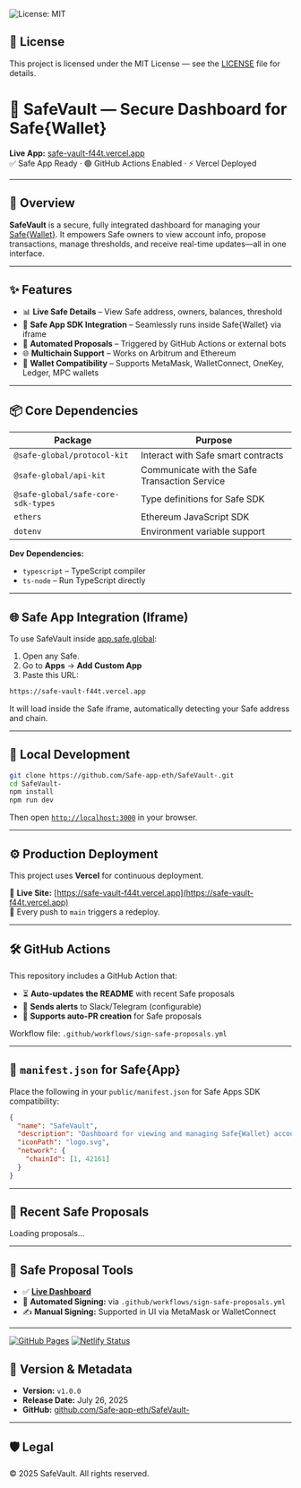 ![License: MIT](https://img.shields.io/badge/License-MIT-yellow.svg)

## 📝 License

This project is licensed under the MIT License — see the [LICENSE](./LICENSE) file for details.


# 🔐 SafeVault — Secure Dashboard for Safe{Wallet}

**Live App:** [safe-vault-f44t.vercel.app](https://safe-vault-f44t.vercel.app)  
✅ Safe App Ready · 🟢 GitHub Actions Enabled · ⚡️ Vercel Deployed

---

## 🚀 Overview

**SafeVault** is a secure, fully integrated dashboard for managing your [Safe{Wallet}](https://safe.global/). It empowers Safe owners to view account info, propose transactions, manage thresholds, and receive real-time updates—all in one interface.

---

## ✨ Features

- 📊 **Live Safe Details** – View Safe address, owners, balances, threshold
- 🧩 **Safe App SDK Integration** – Seamlessly runs inside Safe{Wallet} via iframe
- 🧠 **Automated Proposals** – Triggered by GitHub Actions or external bots
- 🌐 **Multichain Support** – Works on Arbitrum and Ethereum
- 🔗 **Wallet Compatibility** – Supports MetaMask, WalletConnect, OneKey, Ledger, MPC wallets

---

## 📦 Core Dependencies

| Package                             | Purpose                                  |
|-------------------------------------|------------------------------------------|
| `@safe-global/protocol-kit`         | Interact with Safe smart contracts       |
| `@safe-global/api-kit`              | Communicate with the Safe Transaction Service |
| `@safe-global/safe-core-sdk-types`  | Type definitions for Safe SDK            |
| `ethers`                            | Ethereum JavaScript SDK                  |
| `dotenv`                            | Environment variable support             |

**Dev Dependencies:**

- `typescript` – TypeScript compiler  
- `ts-node` – Run TypeScript directly

---

## 🌐 Safe App Integration (Iframe)

To use SafeVault inside [app.safe.global](https://app.safe.global):

1. Open any Safe.
2. Go to **Apps** → **Add Custom App**
3. Paste this URL:

```txt
https://safe-vault-f44t.vercel.app
```

It will load inside the Safe iframe, automatically detecting your Safe address and chain.

---

## 🧪 Local Development

```bash
git clone https://github.com/Safe-app-eth/SafeVault-.git
cd SafeVault-
npm install
npm run dev
```

Then open [`http://localhost:3000`](http://localhost:3000) in your browser.

---

## ⚙️ Production Deployment

This project uses **Vercel** for continuous deployment.

🔗 **Live Site:** [https://safe-vault-f44t.vercel.app](https://safe-vault-f44t.vercel.app)  
🔄 Every push to `main` triggers a redeploy.

---

## 🛠 GitHub Actions

This repository includes a GitHub Action that:

- ⏳ **Auto-updates the README** with recent Safe proposals
- 🔔 **Sends alerts** to Slack/Telegram (configurable)
- 🤖 **Supports auto-PR creation** for Safe proposals

Workflow file: `.github/workflows/sign-safe-proposals.yml`

---

## 📄 `manifest.json` for Safe{App}

Place the following in your `public/manifest.json` for Safe Apps SDK compatibility:

```json
{
  "name": "SafeVault",
  "description": "Dashboard for viewing and managing Safe{Wallet} accounts",
  "iconPath": "logo.svg",
  "network": {
    "chainId": [1, 42161]
  }
}
```

---

## 🔄 Recent Safe Proposals

<!-- SAFE_PROPOSALS_START -->
Loading proposals...
<!-- SAFE_PROPOSALS_END -->

---

## 🔐 Safe Proposal Tools

- ✅ **[Live Dashboard](https://safe-vault-f44t.vercel.app/)**
- 🔄 **Automated Signing:** via `.github/workflows/sign-safe-proposals.yml`
- ✍️ **Manual Signing:** Supported in UI via MetaMask or WalletConnect

---

[![GitHub Pages](https://img.shields.io/badge/GitHub%20Pages-live-blue)](https://safe-app-eth.github.io/SafeVault-/)
[![Netlify Status](https://api.netlify.com/api/v1/badges/<your-netlify-id>/deploy-status)](https://app.netlify.com/sites/safevault-dashboard/deploys)

## 🧠 Version & Metadata

- **Version:** `v1.0.0`  
- **Release Date:** July 26, 2025  
- **GitHub:** [github.com/Safe-app-eth/SafeVault-](https://github.com/Safe-app-eth/SafeVault-)

---

## 🛡 Legal

© 2025 SafeVault. All rights reserved.
